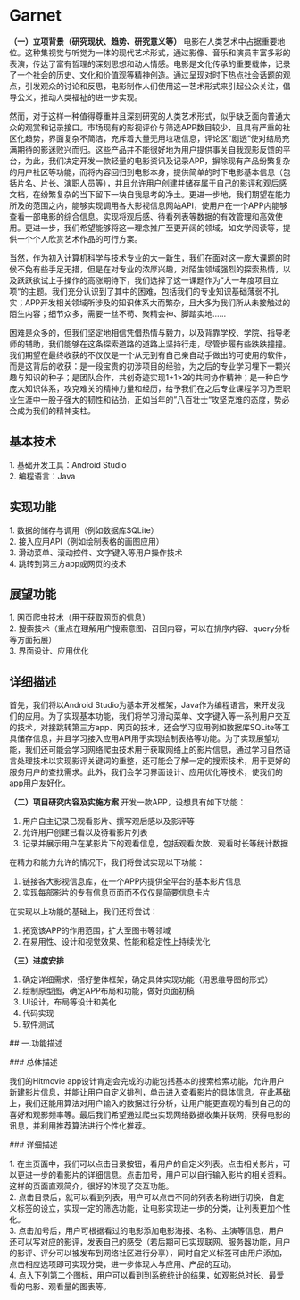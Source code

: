 # Garnet


**（一）立项背景（研究现状、趋势、研究意义等）**
电影在人类艺术中占据重要地位。这种集视觉与听觉为一体的现代艺术形式，通过影像、音乐和演员丰富多彩的表演，传达了富有哲理的深刻思想和动人情感。电影是文化传承的重要载体，记录了一个社会的历史、文化和价值观等精神创造。通过呈现对时下热点社会话题的观点，引发观众的讨论和反思，电影制作人们使用这一艺术形式来引起公众关注，倡导公义，推动人类福祉的进一步实现。

然而，对于这样一种值得尊重并且深刻研究的人类艺术形式，似乎缺乏面向普通大众的观赏和记录接口。市场现有的影视评价与筛选APP数目较少，且具有严重的社区化趋势，界面复杂不简洁，充斥着大量无用垃圾信息，评论区“剧透”使对结局充满期待的影迷败兴而归。这些产品并不能很好地为用户提供事关自我观影反馈的平台，为此，我们决定开发一款轻量的电影资讯及记录APP，摒除现有产品纷繁复杂的用户社区等功能，而将内容回归到电影本身，提供简单的时下电影基本信息（包括片名、片长、演职人员等），并且允许用户创建并储存属于自己的影评和观后感文档，在纷繁复杂的当下留下一块自我思考的净土。更进一步地，我们期望在能力所及的范围之内，能够实现调用各大影视信息网站API，使用户在一个APP内能够查看一部电影的综合信息。实现将观后感、待看列表等数据的有效管理和高效使用。更进一步，我们希望能够将这一理念推广至更开阔的领域，如文学阅读等，提供一个个人欣赏艺术作品的可行方案。

当然，作为初入计算机科学与技术专业的大一新生，我们在面对这一庞大课题的时候不免有些手足无措，但是在对专业的浓厚兴趣，对陌生领域强烈的探索热情，以及跃跃欲试上手操作的高涨期待下，我们选择了这一课题作为”大一年度项目立项“的主题。我们充分认识到了其中的困难，包括我们的专业知识基础薄弱不扎实；APP开发相关领域所涉及的知识体系大而繁杂，且大多为我们所从未接触过的陌生内容；细节众多，需要一丝不苟、聚精会神、脚踏实地……

困难是众多的，但我们坚定地相信凭借热情与毅力，以及背靠学校、学院、指导老师的辅助，我们能够在这条探索道路的道路上坚持行走，尽管步履有些跌跌撞撞。我们期望在最终收获的不仅仅是一个从无到有自己亲自动手做出的可使用的软件，而是这背后的收获：是一段宝贵的初涉项目的经验，为之后的专业学习埋下一颗兴趣与知识的种子；是团队合作，共创奇迹实现1+1>2的共同协作精神；是一种自学庞大知识体系，攻克难关的精神力量和经历，给予我们在之后专业课程学习乃至职业生涯中一股子强大的韧性和钻劲，正如当年的”八百壮士“攻坚克难的态度，势必会成为我们的精神支柱。

## 基本技术  

1. 基础开发工具：Android Studio  
2. 编程语言：Java  
  
## 实现功能  

1. 数据的储存与调用（例如数据库SQLite）  
2. 接入应用API（例如绘制表格的画图应用）  
3. 滑动菜单、滚动控件、文字键入等用户操作技术  
4. 跳转到第三方app或网页的技术  
  
## 展望功能  

1. 网页爬虫技术（用于获取网页的信息）  
2. 搜索技术（重点在理解用户搜索意图、召回内容，可以在排序内容、query分析等方面拓展）  
3. 界面设计、应用优化  
  
## 详细描述  

首先，我们将以Android Studio为基本开发框架，Java作为编程语言，来开发我们的应用。为了实现基本功能，我们将学习滑动菜单、文字键入等一系列用户交互的技术，对接跳转第三方app、网页的技术，还会学习应用例如数据库SQLite等工具储存信息，并且学习接入应用API用于实现绘制表格等功能。为了实现展望功能，我们还可能会学习网络爬虫技术用于获取网络上的影片信息，通过学习自然语言处理技术以实现影评关键词的重整，还可能会了解一定的搜索技术，用于更好的服务用户的查找需求。此外，我们会学习界面设计、应用优化等技术，使我们的app用户友好化。

**（二）项目研究内容及实施方案**
开发一款APP，设想具有如下功能：
1. 用户自主记录已观看影片、撰写观后感以及影评等
2. 允许用户创建已看以及待看影片列表
3. 记录并展示用户在某影片下的观看信息，包括观看次数、观看时长等统计数据

在精力和能力允许的情况下，我们将尝试实现以下功能：
1. 链接各大影视信息库，在一个APP内提供全平台的基本影片信息
2. 实现每部影片的专有信息页面而不仅仅是简要信息卡片

在实现以上功能的基础上，我们还将尝试：
1. 拓宽该APP的作用范围，扩大至图书等领域
2. 在易用性、设计和视觉效果、性能和稳定性上持续优化

**（三）进度安排**
1. 确定详细需求，搭好整体框架，确定具体实现功能（用思维导图的形式）  
2. 绘制原型图，确定APP布局和功能，做好页面初稿
3. UI设计，布局等设计和美化  
4. 代码实现
5. 软件测试

## 一.功能描述  

### 总体描述 

我们的Hitmovie app设计肯定会完成的功能包括基本的搜索检索功能，允许用户新建影片信息，并能让用户自定义排列，单击进入查看影片的具体信息。在此基础上，我们还能用算法对用户输入的数据进行分析，让用户能更直观的看到自己的的喜好和观影频率等。最后我们希望通过爬虫实现网络数据收集并联网，获得电影的讯息，并利用推荐算法进行个性化推荐。 

### 详细描述  

1. 在主页面中，我们可以点击目录按钮，看用户的自定义列表。点击相关影片，可以更进一步的看影片的详细信息。点击加号，用户可以自行输入影片的相关资料。这样的页面直观简介，很好的体现了交互功能。  
2. 点击目录后，就可以看到列表，用户可以点击不同的列表名称进行切换，自定义标签的设立，实现一定的筛选功能，让电影实现进一步的分类，让列表更加个性化。  
3. 点击加号后，用户可根据看过的电影添加电影海报、名称、主演等信息，用户还可以写对应的影评，发表自己的感受（若后期可已实现联网、服务器功能，用户的影评、评分可以被发布到网络社区进行分享），同时自定义标签可由用户添加，点击相应选项即可实现分类，进一步体现人与应用、产品的互动。  
4. 点入下列第二个图标，用户可以看到到系统统计的结果，如观影总时长、最爱看的电影、观看量的图表等。
